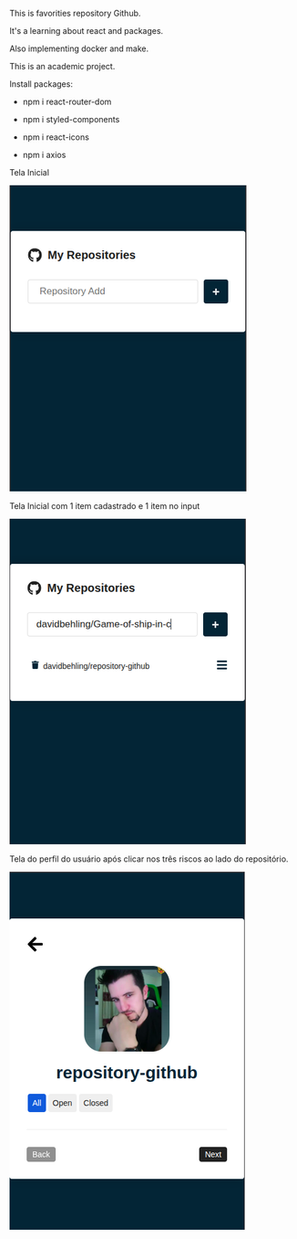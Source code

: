 
This is favorities repository Github.

It's a learning about react and packages.

Also implementing docker and make.

This is an academic project.

Install packages:

- npm i react-router-dom

- npm i styled-components

- npm i react-icons

- npm i axios

Tela Inicial

![Tela Inicial](https://github.com/davidbehling/repository-github/blob/main/public/images/01_Tela_Inicial.png)

Tela Inicial com 1 item cadastrado e 1 item no input

![Tela com lista](https://github.com/davidbehling/repository-github/blob/main/public/images/02_Lista_Repositorios.png)

Tela do perfil do usuário após clicar nos três riscos ao lado do repositório.

![Tela de perfil](https://github.com/davidbehling/repository-github/blob/main/public/images/03_Tela_apos_clicar_no_icone_tres_riscos.png)
